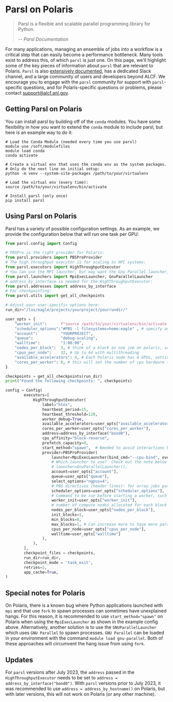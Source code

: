 # Parsl on Polaris

> Parsl is a flexible and scalable parallel programming library for Python.
> 
> -- <cite>Parsl Documentation</cite>

For many applications, managing an ensemble of jobs into a workflow is a critical step that can easily become a performance bottleneck. Many tools exist to address this, of which `parsl` is just one. On this page, we'll highlight some of the key pieces of information about `parsl` that are relevant to Polaris. `Parsl` is also [extensively documented](https://parsl.readthedocs.io/en/stable/), has a dedicated Slack channel, and a large community of users and developers beyond ALCF. We encourage you to engage with the `parsl` community for support with `parsl`-specific questions, and for Polaris-specific questions or problems, please contact support@alcf.anl.gov.

## Getting Parsl on Polaris

You can install parsl by building off of the ``conda`` modules. You have some flexibility in how you want to extend the ``conda`` module to include parsl, but here is an example way to do it:

```shell
# Load the Conda Module (needed every time you use parsl)
module use /soft/modulefiles
module load conda
conda activate

# Create a virtual env that uses the conda env as the system packages.
# Only do the next line on initial setup:
python -m venv --system-site-packages /path/to/your/virtualenv

# Load the virtual env (every time):
source /path/to/your/virtualenv/bin/activate

# Install parsl (only once)
pip install parsl

```

## Using Parsl on Polaris

Parsl has a variety of possible configuration settings. As an example, we provide the configuration below that will run one task per GPU:

```python
from parsl.config import Config

# PBSPro is the right provider for Polaris:
from parsl.providers import PBSProProvider
# The high throughput executor is for scaling to HPC systems:
from parsl.executors import HighThroughputExecutor
# You can use the MPI launcher, but may want the Gnu Parallel launcher, see below
from parsl.launchers import MpiExecLauncher, GnuParallelLauncher
# address_by_interface is needed for the HighThroughputExecutor:
from parsl.addresses import address_by_interface
# For checkpointing:
from parsl.utils import get_all_checkpoints

# Adjust your user-specific options here:
run_dir="/lus/eagle/projects/yourproject/yourrundir/"

user_opts = {
    "worker_init":      f"source /path/to/your/virtualenv/bin/activate; cd {run_dir}", # load the environment where parsl is installed
    "scheduler_options":"#PBS -l filesystems=home:eagle" , # specify any PBS options here, like filesystems
    "account":          "YOURPROJECT",
    "queue":            "debug-scaling",
    "walltime":         "1:00:00",
    "nodes_per_block":  3, # think of a block as one job on polaris, so to run on the main queues, set this >= 10
    "cpus_per_node":    32, # Up to 64 with multithreading
    "available_accelerators": 4, # Each Polaris node has 4 GPUs, setting this ensures one worker per GPU
    "cores_per_worker": 8, # this will set the number of cpu hardware threads per worker.  
}

checkpoints = get_all_checkpoints(run_dir)
print("Found the following checkpoints: ", checkpoints)

config = Config(
        executors=[
            HighThroughputExecutor(
                label="htex",
                heartbeat_period=15,
                heartbeat_threshold=120,
                worker_debug=True,
                available_accelerators=user_opts["available_accelerators"], # if this is set, it will override other settings for max_workers if set
                cores_per_worker=user_opts["cores_per_worker"],
                address=address_by_interface("bond0"),
                cpu_affinity="block-reverse",
                prefetch_capacity=0,
                start_method="spawn",  # Needed to avoid interactions between MPI and os.fork
                provider=PBSProProvider(
                    launcher=MpiExecLauncher(bind_cmd="--cpu-bind", overrides="--depth=64 --ppn 1"),
                    # Which launcher to use?  Check out the note below for some details.  Try MPI first!
                    # launcher=GnuParallelLauncher(),
                    account=user_opts["account"],
                    queue=user_opts["queue"],
                    select_options="ngpus=4",
                    # PBS directives (header lines): for array jobs pass '-J' option
                    scheduler_options=user_opts["scheduler_options"],
                    # Command to be run before starting a worker, such as:
                    worker_init=user_opts["worker_init"],
                    # number of compute nodes allocated for each block
                    nodes_per_block=user_opts["nodes_per_block"],
                    init_blocks=1,
                    min_blocks=0,
                    max_blocks=1, # Can increase more to have more parallel jobs
                    cpus_per_node=user_opts["cpus_per_node"],
                    walltime=user_opts["walltime"]
                ),
            ),
        ],
        checkpoint_files = checkpoints,
        run_dir=run_dir,
        checkpoint_mode = 'task_exit',
        retries=2,
        app_cache=True,
)

```

## Special notes for Polaris

On Polaris, there is a known bug where Python applications launched with `mpi` and that use ``fork`` to spawn processes can sometimes have unexplained hangs. For this reason, it is recommended to use ``start_method="spawn"`` on Polaris when using the ``MpiExecLauncher`` as shown in the example config above. Alternatively, another solution is to use the ``GNUParallelLauncher`` which uses ``GNU Parallel`` to spawn processes. ``GNU Parallel`` can be loaded in your environment with the command ``module load gnu-parallel``. Both of these approaches will circumvent the hang issue from using ``fork``.

## Updates

For ``parsl`` versions after July 2023, the ``address`` passed in the ``HighThroughputExecutor`` needs to be set to ``address = address_by_interface("bond0")``. With ``parsl`` versions prior to July 2023, it was recommended to use ``address = address_by_hostname()`` on Polaris, but with later versions, this will not work on Polaris (or any other machine).